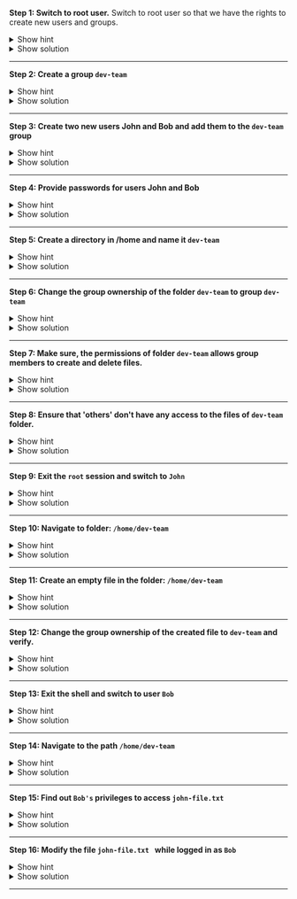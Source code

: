 **Step 1: Switch to root user.**
Switch to root user so that we have the rights to create new users and groups.

<details>
<summary> Show hint
</summary><br>

Use the `sudo` command with flag `i`.

If you have the root password, you can login using that as well.

</details>

<details>
<summary> Show solution
</summary><br>

Enter `sudo -i` to switch to the root user.

Enter `whoami` to find out if you are the root user:

![img](img/step1.PNG)

If you do not have `root` access, use the commands with appending `sudo`.

</details>

--- 

**Step 2: Create a group `dev-team`**

<details>
<summary> Show hint
</summary><br>

Use the `groupadd` command.

Syntax: `groupadd group-name`

</details>

<details>
<summary> Show solution
</summary><br>

Enter `groupadd dev-team` to create the `dev-team` group

Verify: `cat /etc/group | grep dev-team`

`<add image here?>`

</details>

--- 

**Step 3: Create two new users John and Bob and add them to the `dev-team` group**


<details>
<summary> Show hint
</summary><br>

Use command `useradd`.

`useradd` creates a new user and adds to the specified group.

Syntax: `useradd -G groupname username`

Where `-G` specifies the group.

</details>

<details>
<summary> Show solution
</summary><br>

`useradd -G dev-team John`

`useradd -G dev-team Bob`

Verify: `cat /etc/group | grep dev-team`

![img](img/step3.PNG)
</details>


--- 

**Step 4:  Provide passwords for users John and Bob**


<details>
<summary> Show hint
</summary><br>


Use command `passwd`

`passwd` creates a password for users.

Syntax: `passwd username`


</details>

<details>
<summary> Show solution
</summary><br>

`passwd John`

`passwd Bob`

</details>



--- 

**Step 5: Create a directory in /home and name it `dev-team`**


<details>
<summary> Show hint
</summary><br>


Use command `mkdir`

`mkdir` creates a directory.

Syntax: `mkdir directory-name`


</details>

<details>
<summary> Show solution
</summary><br>

`mkdir /home/dev-team`

Verify:

![img](img/correction.png)


</details>



--- 


**Step 6: Change the group ownership of the folder `dev-team`  to group `dev-team`**


<details>
<summary> Show hint
</summary><br>

Use command `chown`

Syntax: `chown :group-name folder`


</details>

<details>
<summary> Show solution
</summary><br>

`chown :dev-team /home/dev-team/`

![img](img/step6.png)

</details>



--- 

**Step 7: Make sure, the permissions of folder `dev-team` allows group members to create and delete files.**


<details>
<summary> Show hint
</summary><br>

Use command `chmod`

Write permissions allow users and groups to create and delete files.

Syntax: `chmod permissions folder`

</details>

<details>
<summary> Show solution
</summary><br>

`chmod g+w /home/dev-team/`

![img](img/step7.png)

</details>




--- 


**Step 8: Ensure that 'others' don't have any access to the files of `dev-team` folder.**


<details>
<summary> Show hint
</summary><br>

Use command `chmod`

Remove read, write, execute  permissions from 'others' if they exist.

Syntax: `chmod permissions folder`


</details>

<details>
<summary> Show solution
</summary><br>

`chmod o-rx dev-team `


![img](img/correction2.png)

</details>



--- 

**Step 9: Exit the `root` session and switch to `John`**


<details>
<summary> Show hint
</summary><br>

Use command `exit` to logout of the root user.

Use `su` to switch users.

Syntax: `su - user`

To confirm current user, use command `whoami`.

</details>

<details>
<summary> Show solution
</summary><br>

`exit`

`su - John`

Verify with command `whoami`.

</details>



--- 


**Step 10: Navigate to folder: `/home/dev-team`**


<details>
<summary> Show hint
</summary><br>

Use command `cd` to switch folders.

Syntax: `cd /path/to/folder`

Confirm current path with `pwd`.

</details>

<details>
<summary> Show solution
</summary><br>

`cd /home/dev-team`

</details>



--- 


**Step 11: Create an empty file in the folder: `/home/dev-team`**


<details>
<summary> Show hint
</summary><br>

Use command `touch` to create an empty file.

Syntax: `touch filename`

</details>

<details>
<summary> Show solution
</summary><br>

`touch john-file.txt`

Verify: `ls -lrt`
  
`<add image>`
  
</details>







--- 


**Step 12:  Change the group ownership of the created file to `dev-team` and verify.**


<details>
<summary> Show hint
</summary><br>

Use command `chown` to change ownership.

Syntax: `chown :group file-name`

</details>

<details>
<summary> Show solution
</summary><br>

`chown :dev-team john-file.txt`

Once group ownership is modified, all members of the group can access this file.

Verify `ls -lrt`

![img](img/step10.PNG)

</details>




--- 


**Step 13:  Exit the shell and switch to user `Bob`**


<details>
<summary> Show hint
</summary><br>

Use command `exit` to exit the terminal.

Use `su` to switch users.

Syntax: `su - user`

To confirm current user, use command `whoami`.

</details>

<details>
<summary> Show solution
</summary><br>

`exit`

`su - Bob`

Verify the current user with command `whoami`.

`<add image?>`

</details>





--- 


**Step 14: Navigate to the path `/home/dev-team`**


<details>
<summary> Show hint
</summary><br>

Use command `cd` to switch folders.

Syntax: `cd /path/to/folder`

Confirm current path with `pwd`.



</details>

<details>
<summary> Show solution
</summary><br>

`cd /home/dev-team`


</details>





--- 


**Step 15: Find out `Bob's` privileges to access `john-file.txt `**


<details>
<summary> Show hint
</summary><br>


Use command `ls -l` for long listing.

Syntax: `ls -l | grep file-name`

Does group have `rw-` permissions?



</details>

<details>
<summary> Show solution
</summary><br>

`ls -l | grep john-file.txt`


![img](img/step13.PNG)

</details>



--- 


**Step 16: Modify the file `john-file.txt ` while logged in as `Bob`**


<details>
<summary> Show hint
</summary><br>

Use command `echo` to add some text to the file.

Syntax: `echo "Some text" > >file-name`

This would redirect the quoted text to end of the file.

</details>

<details>
<summary> Show solution
</summary><br>

`echo "This is Bob's comment" > john-file.txt`

If all the permissions are correctly set, `Bob` would be allowed to edit and save this file. Otherwise you would get an error like this: `Permission denied`.

Verify `cat john-file.txt`
  
</details>



--- 












